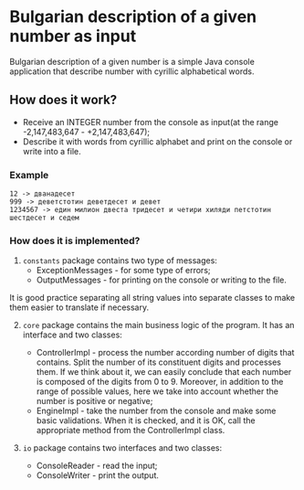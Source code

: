 # Bulgarian description of a given number as input

Bulgarian description of a given number is a simple Java console application that describe number with cyrillic alphabetical words.
## How does it work?

 - Receive an INTEGER number from the console as input(at the range -2,147,483,647 - +2,147,483,647);
 - Describe it with words from cyrillic alphabet and print on the console or write into a file.

### Example
```text
12 -> дванадесет
999 -> деветстотин деветдесет и девет
1234567 -> един милион двеста тридесет и четири хиляди петстотин шестдесет и седем
``` 
### How does it is implemented?
1. `constants` package contains two type of messages:
    - ExceptionMessages - for some type of errors;
    - OutputMessages - for printing on the console or writing to the file. 
  
It is good practice separating all string values into separate classes to make them easier to translate if necessary. 
       
2. `core` package contains the main business logic of the program. It has an interface and two classes:
    - ControllerImpl - process the number according number of digits that contains. Split the number of its constituent digits and processes them. If we think about it, we can easily conclude that each number is composed of the digits from 0 to 9. Moreover, in addition to the range of possible values, here we take into account whether the number is positive or negative;
    - EngineImpl - take the number from the console and make some basic validations. When it is checked, and it is OK, call the appropriate method from the ControllerImpl class. 
   
1. `io` package contains two interfaces and two classes:
    - ConsoleReader - read the input;
    - ConsoleWriter - print the output. 
